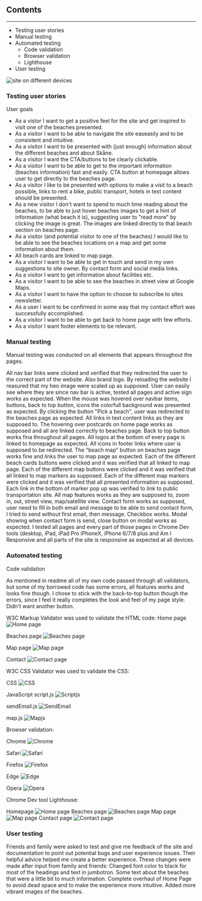 ## Contents

___

* Testing user stories 
* Manual testing
* Automated testing
    * Code validation
    * Browser validation
    * Lighthouse
* User testing

![site on different devices](assets/images/mock_up.png) 

### Testing user stories

User goals

* As a vistor I want to get a positive feel for the site and get inspired to visit one of the beaches presented.
* As a visitor I want to be able to navigate the site easeasily and to be consistent and intuitive.
* As a visitor I want to be presented with (just enough) information about the different beaches and about Skåne.
* As a visitor I want the CTA/buttons to be clearly clickable. 
* As a visitor I want to be able to get to the important information (beaches information) fast and easily. CTA button at homepage allows user to get directly to the beaches page. 
* As a visitor I like to be presented with options to make a visit to a beach possible, links to rent a bike, public transport, hotels in text content should be presented. 
* As a new visitor I don't want to spend to much time reading about the beaches, to be able to just hover beaches images to get a hint of information (what beach it is), suggesting user to "read more" by clicking the image is great. The images are linked directly to that beach section on beaches page.
* As a visitor (and potential visitor to one of the beaches) I would like to be able to see the beaches locations on a map and get some information about them. 
* All beach cards are linked to map page.
* As a visitor I want to be able to get in touch and send in my own suggestions to site owner. By contact form and social media links. 
* As a visitor I want to get information about facilities etc.
* As a visitor I want to be able to see the beaches in street view at Google Maps.
* As a visitor I want to have the option to choose to subscribe to sites newsletter.  
* As a user I want to be confirmed in some way that my contact effort was successfully accomplished. 
* As a visitor I want to be able to get back to home page with few efforts. 
* As a visitor I want footer elements to be relevant. 


### Manual testing 

Manual testing was conducted on all elements that appears throughout the pages. 

All nav bar links were clicked and verified that they redirected the user to the correct part of the website. Also brand logo.
By reloading the website I reasured that my heo image were scaled up as supposed. 
User can easily see where they are since nav bar is active, tested all pages and active sign works as expected.
When the mouse was hovered over navbar items, buttons, back to top button, icons the colorfull background was presented as expected. 
By clicking the button "Pick a beach", user was redirected to the beaches page as expected. 
All links in text content links as they are supposed to.
The hovering over postcards on home page works as supposed and all are linked correctly to beaches page.
Back to top button works fina throughout all pages.
All logos at the bottom of every page is linked to homepage as expected.
All icons in footer links where user is supposed to be redirected. 
The "beach map" button on beaches page works fine and links the user to map page as expected.
Each of the different beach cards buttons were clicked and it was verified that all linked to map page.
Each of the different map buttons were clicked and it was verified that all linked to map markers as supposed.
Each of the different map markers were clicked and it was verified that all presented information as supposed.
Each link in the bottom of marker pop up was verified to link to public transportation site.
All map features works as they are supposed to, zoom in, out, street view, map/satellite view.
Contact form works as supposed, user need to fill in both email and message to be able to send contact form, I tried to send without first email, then message. Checkbox works. Modal showing when contact form is send, close button on modal works as expected. 
I tested all pages and every part of those pages in Chrome Dev tools (desktop, iPad, iPad Pro iPhoneX, iPhone 6/7/8 plus and Am I Responsive and all parts of the site is responsive as expected at all devices. 

### Automated testing

Code validation

As mentioned in readme all of my own code passed through all validators, but some of my borrowed code has some errors, all features works and looks fine though.
I chose to stick with the back-to-top button though the errors, since I feel it really completes the look and feel of my page style. Didn't want another button. 

W3C Markup Validator was used to validate the HTML code:
Home page
![Home page](assets/images/validatorw3_home.png)

Beaches page
![Beaches page](assets/images/validator_w3_beaches.png)

Map page
![Map page](assets/images/validator_w3_map.png)

Contact
![Contact page](assets/images/validator_w3_contact.png)


W3C CSS Validator was used to validate the CSS:

CSS
![CSS](assets/images/validator_w3_css.png)

JavaScript
script.js
![Scriptjs](assets/images/jshint_scriptjs.png)

sendEmail.js
![SendEmail](assets/images/jshint_sendemailjs.png)

map.js
![Mapjs](assets/images/jshint_mapjs.png)

Browser validation:

Chrome
![Chrome](assets/images/chrome.png)

Safari
![Safari](assets/images/safari.png)

Firefox
![Firefox](assets/images/firefox.png)

Edge
![Edge](assets/images/edge.png)

Opera
![Opera](assets/images/opera.png)


Chrome Dev tool Lighthouse:

Homepage
![Home page](assets/images/lighthouse_home.png) 
Beaches page
![Beaches page](assets/images/lighthouse_beaches.png)
Map page
![Map page](assets/images/lighthouse_map.png)
Contact page
![Contact page](assets/images/lighthouse_contact.png)

### User testing

Friends and family were asked to test and give me feedback of the site and documentation to point out potential bugs and user experience issues. Their helpful advice helped me create a better experience.
These changes were made after input from family and friends:
Changed font color to black for most of the headings and text in jumbotron.
Some text about the beaches that were a little bit to much information.
Complete overhaul of Home Page to avoid dead space and to make the experience more intuitive.
Added more vibrant images of the beaches. 